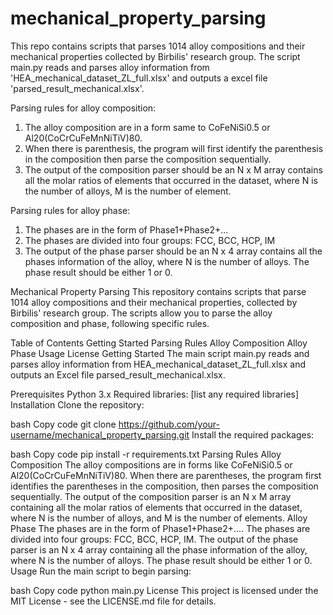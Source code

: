 # mechanical_property_parsing
This repo contains scripts that parses 1014 alloy compositions and their mechanical properties collected by Birbilis' research group.
The script main.py reads and parses alloy information from 'HEA_mechanical_dataset_ZL_full.xlsx' and outputs a excel file 'parsed_result_mechanical.xlsx'. 

Parsing rules for alloy composition:
1. The alloy composition are in a form same to CoFeNiSi0.5 or Al20(CoCrCuFeMnNiTiV)80.
2. When there is parenthesis, the program will first identify the parenthesis in the composition then parse the composition sequentially.
3. The output of the composition parser should be an N x M array contains all the molar ratios of elements that occurred in the dataset, where N is the number of alloys, M is the number of element.

Parsing rules for alloy phase:
1. The phases are in the form of Phase1+Phase2+...
2. The phases are divided into four groups: FCC, BCC, HCP, IM
3. The output of the phase parser should be an N x 4 array contains all the phases information of the alloy, where N is the number of alloys. The phase result should be either 1 or 0.

Mechanical Property Parsing
This repository contains scripts that parse 1014 alloy compositions and their mechanical properties, collected by Birbilis' research group. The scripts allow you to parse the alloy composition and phase, following specific rules.

Table of Contents
Getting Started
Parsing Rules
Alloy Composition
Alloy Phase
Usage
License
Getting Started
The main script main.py reads and parses alloy information from HEA_mechanical_dataset_ZL_full.xlsx and outputs an Excel file parsed_result_mechanical.xlsx.

Prerequisites
Python 3.x
Required libraries: [list any required libraries]
Installation
Clone the repository:

bash
Copy code
git clone https://github.com/your-username/mechanical_property_parsing.git
Install the required packages:

bash
Copy code
pip install -r requirements.txt
Parsing Rules
Alloy Composition
The alloy compositions are in forms like CoFeNiSi0.5 or Al20(CoCrCuFeMnNiTiV)80.
When there are parentheses, the program first identifies the parentheses in the composition, then parses the composition sequentially.
The output of the composition parser is an N x M array containing all the molar ratios of elements that occurred in the dataset, where N is the number of alloys, and M is the number of elements.
Alloy Phase
The phases are in the form of Phase1+Phase2+....
The phases are divided into four groups: FCC, BCC, HCP, IM.
The output of the phase parser is an N x 4 array containing all the phase information of the alloy, where N is the number of alloys. The phase result should be either 1 or 0.
Usage
Run the main script to begin parsing:

bash
Copy code
python main.py
License
This project is licensed under the MIT License - see the LICENSE.md file for details.
